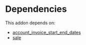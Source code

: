 # Dependencies

This addon depends on:

- [account_invoice_start_end_dates](../../../../../oca-technical/odoo-bringout-oca-account-closing-account_invoice_start_end_dates)
- [sale](../../../../../oca-ocb-sale/odoo-bringout-oca-ocb-sale)
